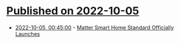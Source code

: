 # [Published on 2022-10-05](index.md)

* [2022-10-05, 00:45:00](https://mobile.slashdot.org/story/22/10/04/2145233/matter-smart-home-standard-officially-launches?utm_source=rss1.0mainlinkanon&utm_medium=feed) - [Matter Smart Home Standard Officially Launches](https://mobile.slashdot.org/story/22/10/04/2145233/matter-smart-home-standard-officially-launches?utm_source=rss1.0mainlinkanon&utm_medium=feed)
